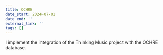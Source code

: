 ```yaml
---
title: OCHRE
date_start: 2024-07-01
date_end: ''
external_link: ''
tags: []
---
```


I implement the integration of the Thinking Music project with the OCHRE database.

<!--more-->
